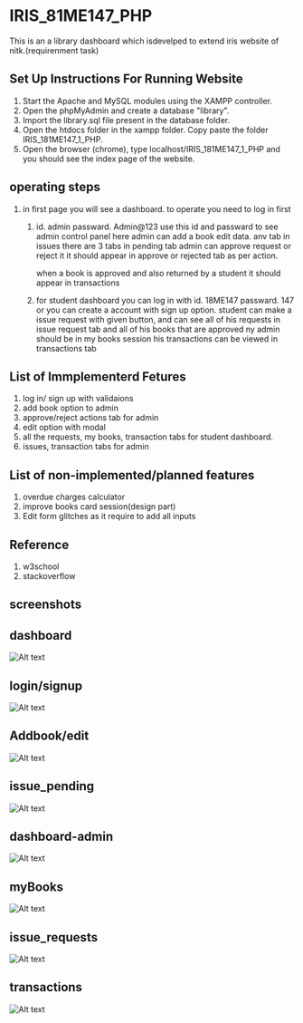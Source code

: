 # IRIS_81ME147_PHP

This is an a library dashboard which isdevelped to extend iris website of nitk.(requirenment task)

## Set Up Instructions For Running Website
1. Start the Apache and MySQL modules using the XAMPP controller.
2. Open the phpMyAdmin and create a database "library".
3. Import the library.sql file present in the database folder.
4. Open the htdocs folder in the xampp folder. Copy paste the folder IRIS_181ME147_1_PHP.
5. Open the browser (chrome), type localhost/IRIS_181ME147_1_PHP and you should see the index page of the website.

## operating steps

1. in first page you will see a dashboard. to operate you need to log in first
    1.  id. admin passward. Admin@123  use this id and passward to see admin control panel 
        here admin can add a book edit data.
        anv tab in issues there are 3 tabs in pending tab admin can approve request or reject it
        it should appear in approve or rejected tab as per action.
      
        when a book is approved and also returned by a student it should appear in transactions
     
   2.  for student dashboard you can log in with id. 18ME147 passward. 147
       or you can create a account with sign up option.
       student can make a issue request with given button, and can see all of his requests in issue request tab
       and all of his books that are approved ny admin should be in my books session
       his transactions can be viewed in transactions tab
       
       
## List of Immplementerd Fetures
  1. log in/ sign up with validaions
  2. add book option to admin
  3. approve/reject actions tab for admin
  4. edit option with modal
  5. all the requests, my books, transaction tabs for student dashboard.
  6. issues, transaction tabs for admin
  
## List of non-implemented/planned features
  1. overdue charges calculator
  2. improve books card session(design part)
  3. Edit form glitches as it require to add all inputs
  
## Reference
  1. w3school
  2. stackoverflow
## screenshots
## dashboard
![Alt text](./screenshots/1.png?raw=true "dashboard")
## login/signup

![Alt text](./screenshots/2.png?raw=true "login")
## Addbook/edit

![Alt text](./screenshots/3.png?raw=true "Addbook/edit")
## issue_pending

![Alt text](./screenshots/4.png?raw=true "issue_pending")
## dashboard-admin

![Alt text](./screenshots/5.png?raw=true "dashboard-admin")
## myBooks

![Alt text](./screenshots/6.png?raw=true "myBooks")
## issue_requests

![Alt text](./screenshots/7.png?raw=true "issue_requests")
## transactions

![Alt text](./screenshots/8.png?raw=true "transactions")
